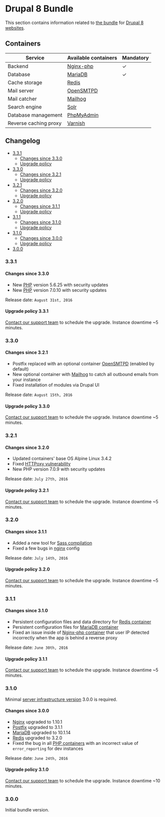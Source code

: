 # Drupal 8 Bundle

This section contains information related to [the bundle](README.md) for [Drupal 8 websites](../apps/drupal/README.md). 

## Containers

| Service | Available containers | Mandatory |
| --------------------- | ---------------------------------------------- | - |
| Backend               | [Nginx-php](containers/nginx-php/README.md) | ✓ |
| Database              | [MariaDB](containers/mariadb.md)            | ✓ |
| Cache storage         | [Redis](containers/redis.md)                |   |
| Mail server           | [OpenSMTPD](containers/opensmtpd.md)        |   |
| Mail catcher          | [Mailhog](containers/mailhog.md)            |   |
| Search engine         | [Solr](containers/apache-solr.md)           |   |
| Database management   | [PhpMyAdmin](containers/phpmyadmin.md)      |   |
| Reverse caching proxy | [Varnish](containers/varnish.md)            | &nbsp; |

## Changelog

* [3.3.1](#331)
    * [Changes since 3.3.0](#changes-since-330)
    * [Upgrade policy](#upgrade-policy-331)
* [3.3.0](#330)
    * [Changes since 3.2.1](#changes-since-321)
    * [Upgrade policy](#upgrade-policy-330)
* [3.2.1](#321)
    * [Changes since 3.2.0](#changes-since-320)
    * [Upgrade policy](#upgrade-policy-321)
* [3.2.0](#320)
    * [Changes since 3.1.1](#changes-since-311)
    * [Upgrade policy](#upgrade-policy-320)
* [3.1.1](#311)
    * [Changes since 3.1.0](#changes-since-310)
    * [Upgrade policy](#upgrade-policy-311)
* [3.1.0](#310)
    * [Changes since 3.0.0](#changes-since-300)
    * [Upgrade policy](#upgrade-policy-310)
* [3.0.0](#300)

### 3.3.1

#### Changes since 3.3.0

* New [PHP](containers/nginx-php/php.md) version 5.6.25 with security updates 
* New [PHP](containers/nginx-php/php.md) version 7.0.10 with security updates 

Release date: `August 31st, 2016`

#### Upgrade policy 3.3.1

[Contact our support team](../product/support.md) to schedule the upgrade. Instance downtime ~5 minutes.

### 3.3.0

#### Changes since 3.2.1

* Postfix replaced with an optional container [OpenSMTPD](containers/opensmtpd.md) (enabled by default)
* New optional container with [Mailhog](containers/mailhog.md) to catch all outbound emails from your instance
* Fixed installation of modules via Drupal UI

Release date: `August 15th, 2016`

#### Upgrade policy 3.3.0

[Contact our support team](../product/support.md) to schedule the upgrade. Instance downtime ~5 minutes.

### 3.2.1

#### Changes since 3.2.0

* Updated containers' base OS Alpine Linux 3.4.2
* Fixed <a href="https://httpoxy.org/#mitigate-nginx" target="_blank">HTTPoxy vulnerability</a>
* New PHP version 7.0.9 with security updates

Release date: `July 27th, 2016`

#### Upgrade policy 3.2.1

[Contact our support team](../product/support.md) to schedule the upgrade. Instance downtime ~5 minutes.

### 3.2.0

#### Changes since 3.1.1

* Added a new tool for [Sass compilation](../apps/sass.md)
* Fixed a few bugs in [nginx](containers/nginx-php/nginx.md) config

Release date: `July 14th, 2016`

#### Upgrade policy 3.2.0

[Contact our support team](../product/support.md) to schedule the upgrade. Instance downtime ~5 minutes.

### 3.1.1

#### Changes since 3.1.0

* Persistent configuration files and data directory for [Redis container](containers/redis.md) 
* Persistent configuration files for [MariaDB container](containers/mariadb.md)
* Fixed an issue inside of [Nginx-php container](containers/nginx-php/README.md) that user IP detected incorrectly when the app is behind a reverse proxy

Release date: `June 30th, 2016`

#### Upgrade policy 3.1.1

[Contact our support team](../product/support.md) to schedule the upgrade. Instance downtime ~5 minutes.

### 3.1.0

Minimal [server infrastructure version](../infrastructure/versioning.md) 3.0.0 is required.

#### Changes since 3.0.0

* [Nginx](containers/nginx-php/nginx.md) upgraded to 1.10.1 
* [Postfix](containers/nginx-php/postfix.md) upgraded to 3.1.1
* [MariaDB](containers/mariadb.md) upgraded to 10.1.14
* [Redis](containers/redis.md) upgraded to 3.2.0
* Fixed the bug in all [PHP containers](containers/nginx-php/php.md) with an incorrect value of `error_reporting` for dev instances 

Release date: `June 24th, 2016`

#### Upgrade policy 3.1.0

[Contact our support team](../product/support.md) to schedule the upgrade. Instance downtime ~10 minutes.

### 3.0.0

Initial bundle version.